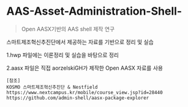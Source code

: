 # AAS-Asset-Administration-Shell-

> Open AASX기반의 AAS shell 제작 연구


스마트제조혁신추진단에서 제공하는 자료를 기반으로 정리 및 실습 

1.hwp 파일에는 이론정리 및 실습을 바탕으로 정리

2.aasx 파일은 직접 aorzelskiGH가 제작한 Open AASX 자료를 사용


```
[참조]  
KOSMO 스마트제조혁신추진단 & Nestfield   
https://www.nextcampus.kr/mobile/course_view.jsp?id=28440 
https://github.com/admin-shell/aasx-package-explorer
```
